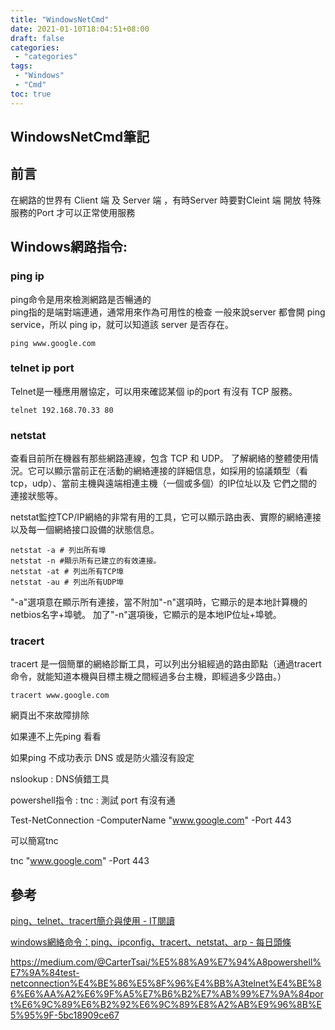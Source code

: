 ```yaml
---
title: "WindowsNetCmd"
date: 2021-01-10T18:04:51+08:00
draft: false
categories:
 - "categories"
tags:
 - "Windows"
 - "Cmd"
toc: true
---
```


## WindowsNetCmd筆記
<!--more-->

## 前言

在網路的世界有 Client 端 及 Server 端 ，有時Server 時要對Cleint 端 開放 特殊服務的Port 才可以正常使用服務 


## Windows網路指令:

### ping ip
   ping命令是用來檢測網路是否暢通的    
   ping指的是端對端連通，通常用來作為可用性的檢查
   一般來說server 都會開 ping service，所以 ping ip，就可以知道該 server 是否存在。


```
ping www.google.com
```

### telnet ip port
   Telnet是一種應用層協定，可以用來確認某個 ip的port 有沒有 TCP 服務。

```
telnet 192.168.70.33 80
```

### netstat
   查看目前所在機器有那些網路連線，包含 TCP 和 UDP。
   了解網絡的整體使用情況。它可以顯示當前正在活動的網絡連接的詳細信息，如採用的協議類型（看tcp，udp）、當前主機與遠端相連主機（一個或多個）的IP位址以及 它們之間的連接狀態等。

   netstat監控TCP/IP網絡的非常有用的工具，它可以顯示路由表、實際的網絡連接以及每一個網絡接口設備的狀態信息。

```
netstat -a # 列出所有埠 
netstat -n #顯示所有已建立的有效連接。 
netstat -at # 列出所有TCP埠 
netstat -au # 列出所有UDP埠 
```
"-a"選項意在顯示所有連接，當不附加"-n"選項時，它顯示的是本地計算機的 netbios名字+埠號。
加了"-n"選項後，它顯示的是本地IP位址+埠號。

### tracert
tracert 是一個簡單的網絡診斷工具，可以列出分組經過的路由節點（通過tracert命令，就能知道本機與目標主機之間經過多台主機，即經過多少路由。）

```
tracert www.google.com
```



網頁出不來故障排除

如果連不上先ping 看看 

如果ping 不成功表示 DNS 或是防火牆沒有設定

nslookup : DNS偵錯工具

powershell指令 : tnc : 測試 port 有沒有通 

Test-NetConnection -ComputerName "www.google.com" -Port 443

可以簡寫tnc

tnc  "www.google.com" -Port 443






## 參考

[ping、telnet、tracert簡介與使用 - IT閱讀](https://www.itread01.com/content/1550289784.html)  
  

[windows網絡命令：ping、ipconfig、tracert、netstat、arp - 每日頭條](https://kknews.cc/zh-tw/code/o3jx8z5.html)  


https://medium.com/@CarterTsai/%E5%88%A9%E7%94%A8powershell%E7%9A%84test-netconnection%E4%BE%86%E5%8F%96%E4%BB%A3telnet%E4%BE%86%E6%AA%A2%E6%9F%A5%E7%B6%B2%E7%AB%99%E7%9A%84port%E6%9C%89%E6%B2%92%E6%9C%89%E8%A2%AB%E9%96%8B%E5%95%9F-5bc18909ce67